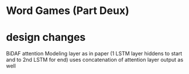 # Word Games (Part Deux)

# design changes
BiDAF attention
Modeling layer as in paper (1 LSTM layer hiddens to start and to 2nd LSTM for end)
    uses concatenation of attention layer output as well

